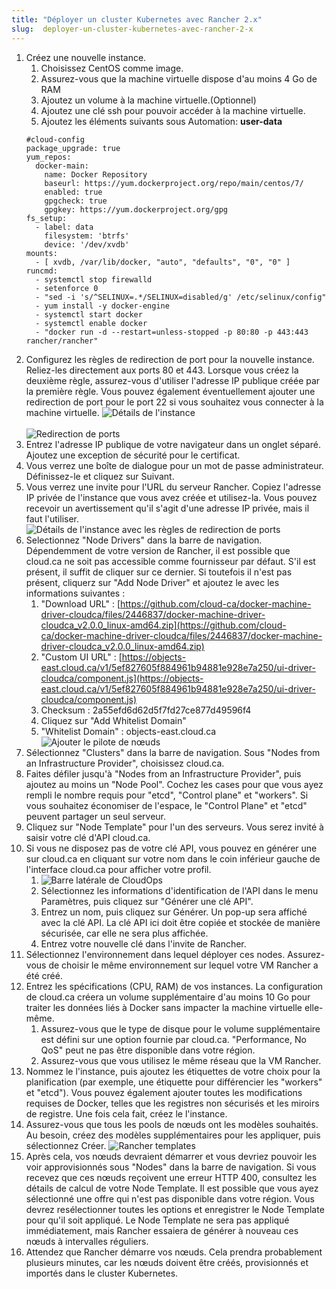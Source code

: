 ```yaml
---
title: "Déployer un cluster Kubernetes avec Rancher 2.x"
slug:  deployer-un-cluster-kubernetes-avec-rancher-2-x
---
```



1. Créez une nouvelle instance.
   1. Choisissez CentOS comme image.
   1. Assurez-vous que la machine virtuelle dispose d'au moins 4 Go de RAM
   1. Ajoutez un volume à la machine virtuelle.(Optionnel)
   1. Ajoutez une clé ssh pour pouvoir accéder à la machine virtuelle.
   1. Ajoutez les éléments suivants sous Automation:
   **user-data**
   ```
   #cloud-config
   package_upgrade: true
   yum_repos:
     docker-main:
       name: Docker Repository
       baseurl: https://yum.dockerproject.org/repo/main/centos/7/
       enabled: true
       gpgcheck: true
       gpgkey: https://yum.dockerproject.org/gpg
   fs_setup:
     - label: data
       filesystem: 'btrfs'
       device: '/dev/xvdb'
   mounts:
     - [ xvdb, /var/lib/docker, "auto", "defaults", "0", "0" ]
   runcmd:
     - systemctl stop firewalld
     - setenforce 0
     - "sed -i 's/^SELINUX=.*/SELINUX=disabled/g' /etc/selinux/config"
     - yum install -y docker-engine
     - systemctl start docker
     - systemctl enable docker
     - "docker run -d --restart=unless-stopped -p 80:80 -p 443:443 rancher/rancher"
   ```
1. Configurez les règles de redirection de port pour la nouvelle instance. Reliez-les directement aux ports 80 et 443. Lorsque vous créez la deuxième règle, assurez-vous d'utiliser l'adresse IP publique créée par la première règle. Vous pouvez également éventuellement ajouter une redirection de port pour le port 22 si vous souhaitez vous connecter à la machine virtuelle.
![Détails de l'instance](/assets/deploy-kubernetes-with-rancher-en-1.png) <br><br>
![Redirection de ports](/assets/deploy-kubernetes-with-rancher-en-2.png)
1. Entrez l'adresse IP publique de votre navigateur dans un onglet séparé.  Ajoutez une exception de sécurité pour le certificat.
1. Vous verrez une boîte de dialogue pour un mot de passe administrateur.  Définissez-le et cliquez sur Suivant.
1. Vous verrez une invite pour l'URL du serveur Rancher.  Copiez l'adresse IP privée de l'instance que vous avez créée et utilisez-la.  Vous pouvez recevoir un avertissement qu'il s'agit d'une adresse IP privée, mais il faut l'utiliser.
![Détails de l'instance avec les règles de redirection de ports](/assets/deploy-kubernetes-with-rancher-en-3.png)
1. Selectionnez "Node Drivers" dans la barre de navigation. Dépendemment de votre version de Rancher, il est possible que cloud.ca ne soit pas accessible comme fournisseur par défaut. S'il est présent, il suffit de cliquer sur ce dernier. Si toutefois il n'est pas présent, cliquerz sur "Add Node Driver" et ajoutez le avec les informations suivantes :
   1. "Download URL" : [https://github.com/cloud-ca/docker-machine-driver-cloudca/files/2446837/docker-machine-driver-cloudca_v2.0.0_linux-amd64.zip](https://github.com/cloud-ca/docker-machine-driver-cloudca/files/2446837/docker-machine-driver-cloudca_v2.0.0_linux-amd64.zip)
   1. "Custom UI URL" : [https://objects-east.cloud.ca/v1/5ef827605f884961b94881e928e7a250/ui-driver-cloudca/component.js](https://objects-east.cloud.ca/v1/5ef827605f884961b94881e928e7a250/ui-driver-cloudca/component.js)
   1. Checksum : 2a55efd6d62d5f7fd27ce877d49596f4
   1. Cliquez sur  "Add Whitelist Domain"
   1. "Whitelist Domain" : objects-east.cloud.ca
   ![Ajouter le pilote de nœuds](/assets/deploy-kubernetes-with-rancher-en-4.png)
1. Sélectionnez "Clusters" dans la barre de navigation.  Sous "Nodes from an Infrastructure Provider", choisissez cloud.ca.
1. Faites défiler jusqu'à "Nodes from an Infrastructure Provider", puis ajoutez au moins un "Node Pool".  Cochez les cases pour que vous ayez rempli le nombre requis pour "etcd", "Control plane" et "workers". Si vous souhaitez économiser de l'espace, le "Control Plane" et "etcd" peuvent partager un seul serveur.
1. Cliquez sur "Node Template" pour l'un des serveurs. Vous serez invité à saisir votre clé d'API cloud.ca.
1. Si vous ne disposez pas de votre clé API, vous pouvez en générer une sur cloud.ca en cliquant sur votre nom dans le coin inférieur gauche de l'interface cloud.ca pour afficher votre profil.
   1. ![Barre latérale de CloudOps](/assets/deploy-kubernetes-with-rancher-en-5.png)
   1. Sélectionnez les informations d'identification de l'API dans le menu Paramètres, puis cliquez sur "Générer une clé API".
   1. Entrez un nom, puis cliquez sur Générer. Un pop-up sera affiché avec la clé API. La clé API ici doit être copiée et stockée de manière sécurisée, car elle ne sera plus affichée.
   1. Entrez votre nouvelle clé dans l'invite de Rancher.
1. Sélectionnez l'environnement dans lequel déployer ces nodes. Assurez-vous de choisir le même environnement sur lequel votre VM Rancher a été créé.
1. Entrez les spécifications (CPU, RAM) de vos instances. La configuration de cloud.ca créera un volume supplémentaire d'au moins 10 Go pour traiter les données liés à Docker sans impacter la machine virtuelle elle-même.
   1. Assurez-vous que le type de disque pour le volume supplémentaire est défini sur une option fournie par cloud.ca. "Performance, No QoS" peut ne pas être disponible dans votre région.
   1. Assurez-vous que vous utilisez le même réseau que la VM Rancher.
1. Nommez le l'instance, puis ajoutez les étiquettes de votre choix pour la planification (par exemple, une étiquette pour différencier les "workers" et "etcd"). Vous pouvez également ajouter toutes les modifications requises de Docker, telles que les registres non sécurisés et les miroirs de registre. Une fois cela fait, créez le l'instance.
1. Assurez-vous que tous les pools de nœuds ont les modèles souhaités.  Au besoin, créez des modèles supplémentaires pour les appliquer, puis sélectionnez Créer.
   ![Rancher templates](/assets/deploy-kubernetes-with-rancher-en-6.png)
1. Après cela, vos nœuds devraient démarrer et vous devriez pouvoir les voir approvisionnés sous "Nodes" dans la barre de navigation.  Si vous recevez que ces nœuds reçoivent une erreur HTTP 400, consultez les détails de calcul de votre Node Template.  Il est possible que vous ayez sélectionné une offre qui n'est pas disponible dans votre région. Vous devrez resélectionner toutes les options et enregistrer le Node Template pour qu'il soit appliqué. Le Node Template ne sera pas appliqué immédiatement, mais Rancher essaiera de générer à nouveau ces nœuds à intervalles réguliers.
1. Attendez que Rancher démarre vos nœuds. Cela prendra probablement plusieurs minutes, car les nœuds doivent être créés, provisionnés et importés dans le cluster Kubernetes.
